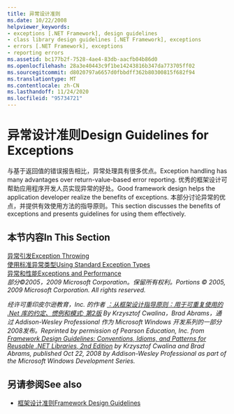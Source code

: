 ```yaml
---
title: 异常设计准则
ms.date: 10/22/2008
helpviewer_keywords:
- exceptions [.NET Framework], design guidelines
- class library design guidelines [.NET Framework], exceptions
- errors [.NET Framework], exceptions
- reporting errors
ms.assetid: bc177b2f-7528-4ae4-83db-aacfb04b86d0
ms.openlocfilehash: 28a3e40443c9f1be14243816b347da773705ff02
ms.sourcegitcommit: d8020797a6657d0fbbdff362b80300815f682f94
ms.translationtype: MT
ms.contentlocale: zh-CN
ms.lasthandoff: 11/24/2020
ms.locfileid: "95734721"
---
```

# <a name="design-guidelines-for-exceptions"></a><span data-ttu-id="7eda5-102">异常设计准则</span><span class="sxs-lookup"><span data-stu-id="7eda5-102">Design Guidelines for Exceptions</span></span>

<span data-ttu-id="7eda5-103">与基于返回值的错误报告相比，异常处理具有很多优点。</span><span class="sxs-lookup"><span data-stu-id="7eda5-103">Exception handling has many advantages over return-value-based error reporting.</span></span> <span data-ttu-id="7eda5-104">优秀的框架设计可帮助应用程序开发人员实现异常的好处。</span><span class="sxs-lookup"><span data-stu-id="7eda5-104">Good framework design helps the application developer realize the benefits of exceptions.</span></span> <span data-ttu-id="7eda5-105">本部分讨论异常的优点，并提供有效使用方法的指导原则。</span><span class="sxs-lookup"><span data-stu-id="7eda5-105">This section discusses the benefits of exceptions and presents guidelines for using them effectively.</span></span>  
  
## <a name="in-this-section"></a><span data-ttu-id="7eda5-106">本节内容</span><span class="sxs-lookup"><span data-stu-id="7eda5-106">In This Section</span></span>  

 [<span data-ttu-id="7eda5-107">异常引发</span><span class="sxs-lookup"><span data-stu-id="7eda5-107">Exception Throwing</span></span>](exception-throwing.md)  
 [<span data-ttu-id="7eda5-108">使用标准异常类型</span><span class="sxs-lookup"><span data-stu-id="7eda5-108">Using Standard Exception Types</span></span>](using-standard-exception-types.md)  
 [<span data-ttu-id="7eda5-109">异常和性能</span><span class="sxs-lookup"><span data-stu-id="7eda5-109">Exceptions and Performance</span></span>](exceptions-and-performance.md)  
 <span data-ttu-id="7eda5-110">*部分©2005，2009 Microsoft Corporation。保留所有权利。*</span><span class="sxs-lookup"><span data-stu-id="7eda5-110">*Portions © 2005, 2009 Microsoft Corporation. All rights reserved.*</span></span>  
  
 <span data-ttu-id="7eda5-111">*经许可重印皮尔逊教育，Inc. 的作者 [：从框架设计指导原则：用于可重复使用的 .Net 库的约定、惯例和模式; 第2版](https://www.informit.com/store/framework-design-guidelines-conventions-idioms-and-9780321545619) By Krzysztof Cwalina，Brad Abrams，通过 Addison-Wesley Professional 作为 Microsoft Windows 开发系列的一部分2008发布。*</span><span class="sxs-lookup"><span data-stu-id="7eda5-111">*Reprinted by permission of Pearson Education, Inc. from [Framework Design Guidelines: Conventions, Idioms, and Patterns for Reusable .NET Libraries, 2nd Edition](https://www.informit.com/store/framework-design-guidelines-conventions-idioms-and-9780321545619) by Krzysztof Cwalina and Brad Abrams, published Oct 22, 2008 by Addison-Wesley Professional as part of the Microsoft Windows Development Series.*</span></span>  
  
## <a name="see-also"></a><span data-ttu-id="7eda5-112">另请参阅</span><span class="sxs-lookup"><span data-stu-id="7eda5-112">See also</span></span>

- [<span data-ttu-id="7eda5-113">框架设计准则</span><span class="sxs-lookup"><span data-stu-id="7eda5-113">Framework Design Guidelines</span></span>](index.md)
